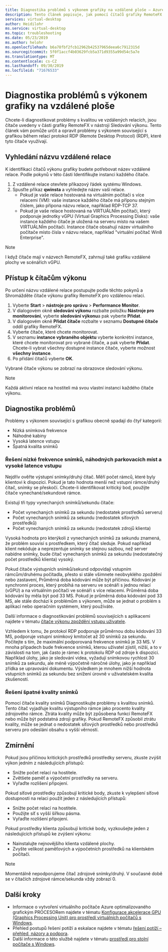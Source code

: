 ```yaml
---
title: Diagnostika problémů s výkonem grafiky na vzdálené ploše – Azure
description: Tento článek popisuje, jak pomocí čítačů grafiky RemoteFX v relacích protokolu vzdálené plochy diagnostikovat problémy s výkonem grafiky na virtuálním počítači s Windows.
services: virtual-desktop
author: Heidilohr
ms.service: virtual-desktop
ms.topic: troubleshooting
ms.date: 05/23/2019
ms.author: helohr
ms.openlocfilehash: b6a78fbf2fcb12962b42537965deea6c7912315d
ms.sourcegitcommit: 5f0f1accf4b03629fcb5a371d9355a99d54c5a7e
ms.translationtype: MT
ms.contentlocale: cs-CZ
ms.lasthandoff: 09/30/2019
ms.locfileid: "71676533"
---
```

# <a name="diagnose-graphics-performance-issues-in-remote-desktop"></a>Diagnostika problémů s výkonem grafiky na vzdálené ploše

Chcete-li diagnostikovat problémy s kvalitou ve vzdálených relacích, jsou čítače uvedeny v části grafiky RemoteFX v nástroji Sledování výkonu. Tento článek vám pomůže určit a opravit problémy s výkonem související s grafikou během relací protokol RDP (Remote Desktop Protocol) (RDP), které tyto čítače využívají.

## <a name="find-your-remote-session-name"></a>Vyhledání názvu vzdálené relace

K identifikaci čítačů výkonu grafiky budete potřebovat název vzdálené relace. Podle pokynů v této části Identifikujte instanci každého čítače.

1. Z vzdálené relace otevřete příkazový řádek systému Windows.
2. Spusťte příkaz **qwinsta** a vyhledejte název vaší relace.
    - Pokud je vaše relace hostovaná na virtuálním počítači s více relacemi (VM): vaše instance každého čítače má příponu stejným číslem, jako přípona názvu relace, například RDP-TCP 37.
    - Pokud je vaše relace hostovaná na VIRTUÁLNÍm počítači, který podporuje jednotky vGPU (Virtual Graphics Processing Disks): vaše instance každého čítače je uložená na serveru místo na vašem VIRTUÁLNÍm počítači. Instance čítače obsahují název virtuálního počítače místo čísla v názvu relace, například "virtuální počítač Win8 Enterprise".

>[!NOTE]
> I když čítače mají v názvech RemoteFX, zahrnují také grafiku vzdálené plochy ve scénářích vGPU.

## <a name="access-performance-counters"></a>Přístup k čítačům výkonu

Po určení názvu vzdálené relace postupujte podle těchto pokynů a Shromážděte čítače výkonu grafiky RemoteFX pro vzdálenou relaci.

1. Vyberte **Start** > **nástroje pro správu** > **Performance Monitor**.
2. V dialogovém okně **sledování výkonu** rozbalte položku **Nástroje pro monitorování**, vyberte **sledování výkonu**a pak vyberte **Přidat**.
3. V dialogovém okně **Přidat čítače** rozbalte v seznamu **Dostupné čítače** oddíl grafiky RemoteFX.
4. Vyberte čítače, které chcete monitorovat.
5. V seznamu **instance vybraného objektu** vyberte konkrétní instance, které chcete monitorovat pro vybrané čítače, a pak vyberte **Přidat**. Chcete-li vybrat všechny dostupné instance čítače, vyberte možnost **všechny instance**.
6. Po přidání čítačů vyberte **OK**.

Vybrané čítače výkonu se zobrazí na obrazovce sledování výkonu.

>[!NOTE]
>Každá aktivní relace na hostiteli má svou vlastní instanci každého čítače výkonu.

## <a name="diagnose-issues"></a>Diagnostika problémů

Problémy s výkonem související s grafikou obecně spadají do čtyř kategorií:

- Nízká snímková frekvence
- Náhodné kabiny
- Vysoká latence vstupu
- Špatná kvalita snímků

### <a name="addressing-low-frame-rate-random-stalls-and-high-input-latency"></a>Řešení nízké frekvence snímků, náhodných parkovacích míst a vysoké latence vstupu

Nejdřív ověřte výstupní snímky/druhý čítač. Měří počet rámců, které byly klientovi k dispozici. Pokud je tato hodnota menší než vstupní rámce/druhý čítač, snímky se přeskočí. Chcete-li identifikovat kritický bod, použijte čítače vynechané/sekundové rámce.

Existují tři typy vynechaných snímků/sekundu čítače:

- Počet vynechaných snímků za sekundu (nedostatek prostředků serveru)
- Počet vynechaných snímků za sekundu (nedostatek síťových prostředků)
- Počet vynechaných snímků za sekundu (nedostatek zdrojů klienta)

Vysoká hodnota pro kterýkoli z vynechaných snímků za sekundu znamená, že problém souvisí s prostředkem, který čítač sleduje. Pokud například klient nekóduje a neprezentuje snímky se stejnou sazbou, než server nabídne snímky, bude čítač vynechaných snímků za sekundu (nedostatečný počet prostředků klienta) vysoký.

Pokud čítače výstupních snímků/sekund odpovídají vstupním rámcům/druhému počítadla, přesto si stále všimnete neobvyklého zpoždění nebo zastavení, Průměrná doba kódování může být příčinou. Kódování je synchronní proces, který probíhá na serveru ve scénáři s jednou relací (vGPU) a na virtuálním počítači ve scénáři s více relacemi. Průměrná doba kódování by měla být pod 33 MS. Pokud je průměrná doba kódování pod 33 MS, ale stále dochází k problémům s výkonem, může se jednat o problém s aplikací nebo operačním systémem, který používáte.

Další informace o diagnostikování problémů souvisejících s aplikacemi najdete v tématu [čítače výkonu zpoždění vstupu uživatele](https://docs.microsoft.com/windows-server/remote/remote-desktop-services/rds-rdsh-performance-counters).

Vzhledem k tomu, že protokol RDP podporuje průměrnou dobu kódování 33 MS, podporuje vstupní snímkový kmitočet až 30 snímků za sekundu. Počítejte s tím, že maximální podporovaná frekvence snímků je 33 MS. V mnoha případech bude frekvence snímků, kterou uživatel zjistil, nižší, a to v závislosti na tom, jak často je rámec k protokolu RDP od zdroje k dispozici. Například úlohy, jako je sledování videa, vyžadují snímkovou rychlost 30 snímků za sekundu, ale méně výpočetně náročné úlohy, jako je například zřídka se upravování dokumentu. Výsledkem je mnohem nižší hodnota vstupních snímků za sekundu bez snížení úrovně v uživatelském kvalita zkušeností.

### <a name="addressing-poor-frame-quality"></a>Řešení špatné kvality snímků

Pomocí čítače kvality snímků Diagnostikujte problémy s kvalitou snímků. Tento čítač vyjadřuje kvalitu výstupního rámce jako procento kvality zdrojového rámce. Ztráta kvality může být způsobena funkcí RemoteFX nebo může být podstatná zdroji grafiky. Pokud RemoteFX způsobil ztrátu kvality, může se jednat o nedostatek síťových prostředků nebo prostředků serveru pro odeslání obsahu s vyšší věrností.

## <a name="mitigation"></a>Zmírnění

Pokud jsou příčinou kritických prostředků prostředky serveru, zkuste zvýšit výkon jedním z následujících přístupů:

- Snižte počet relací na hostitele.
- Zvětšete paměť a výpočetní prostředky na serveru.
- Vyřaďte rozlišení připojení.

Pokud síťové prostředky způsobují kritické body, zkuste k vylepšení síťové dostupnosti na relaci použít jeden z následujících přístupů:

- Snižte počet relací na hostitele.
- Použijte síť s vyšší šířkou pásma.
- Vyřaďte rozlišení připojení.

Pokud prostředky klienta způsobují kritické body, vyzkoušejte jeden z následujících přístupů ke zvýšení výkonu:

- Nainstalujte nejnovějšího klienta vzdálené plochy.
- Zvyšte velikost paměťových a výpočetních prostředků na klientském počítači.

> [!NOTE]
> Momentálně nepodporujeme čítač zdrojové snímky/druhý. V současné době se v čítačích zdrojové rámce/sekunda vždy zobrazí 0.

## <a name="next-steps"></a>Další kroky

- Informace o vytvoření virtuálního počítače Azure optimalizovaného grafickým PROCESORem najdete v tématu [Konfigurace akcelerace GPU (Graphics Processing Unit) pro prostředí virtuálních počítačů s Windows](https://docs.microsoft.com/azure/virtual-desktop/configure-vm-gpu).
- Přehled postupů řešení potíží a eskalace najdete v tématu [řešení potíží – přehled, názory a podpora](https://docs.microsoft.com/azure/virtual-desktop/troubleshoot-set-up-overview).
- Další informace o této službě najdete v tématu [prostředí pro stolní počítače s Windows](https://docs.microsoft.com/azure/virtual-desktop/environment-setup).
